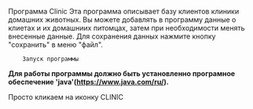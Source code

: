    Программа Clinic
Эта программа описывает базу клиентов клиники домашних животных.
Вы можете добавлять в программу данные о клиетах и их
домашниих питомцах, затем при необходимости
менять внесенные данные. Для сохранения данных нажмите кнопку
"сохранить" в меню "файл".

        Запуск программы

**Для работы программы должно быть установленно
програмное обеспечение 'java'(https://www.java.com/ru/).**

Просто кликаем на иконку CLINIC

